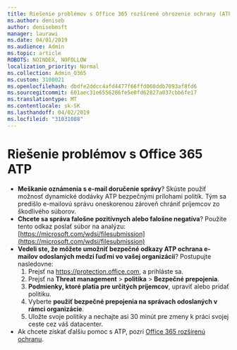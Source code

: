 ```yaml
---
title: Riešenie problémov s Office 365 rozšírené ohrozenie ochrany (ATP)
ms.author: deniseb
author: denisebmsft
manager: laurawi
ms.date: 04/01/2019
ms.audience: Admin
ms.topic: article
ROBOTS: NOINDEX, NOFOLLOW
localization_priority: Normal
ms.collection: Admin_O365
ms.custom: 3100021
ms.openlocfilehash: dbdfe2ddcc4afd4477f66ffd060ddb7093af8fd6
ms.sourcegitcommit: 601aec31e6556286fe5e0fd62827a037cbb6fe17
ms.translationtype: MT
ms.contentlocale: sk-SK
ms.lasthandoff: 04/02/2019
ms.locfileid: "31031088"
---
```

# <a name="troubleshoot-issues-with-office-365-atp"></a>Riešenie problémov s Office 365 ATP

- **Meškanie oznámenia s e-mail doručenie správy**? Skúste použiť možnosť dynamické dodávky ATP bezpečnými prílohami politík. Tým sa predišlo e-mailovú správu oneskorenou zároveň chrániť príjemcov zo škodlivého súborov.
- **Chcete sa správa falošne pozitívnych alebo falošne negatíva**? Použite tento odkaz poslať súbor na analýzu:[https://microsoft.com/wdsi/filesubmission](https://microsoft.com/wdsi/filesubmission)
- **Vedeli ste, že môžete umožniť bezpečné odkazy ATP ochrana e-mailov odoslaných medzi ľuďmi vo vašej organizácii**? Postupujte nasledovne:
    1. Prejsť na https://protection.office.com, a prihláste sa.
    2. Prejsť na **Threat management** > **politika** > **Bezpečné prepojenia**.
    3. **Podmienky, ktoré platia pre určitých príjemcov**, upraviť alebo pridať politiku.
    4. Vyberte **použiť bezpečné prepojenia na správach odoslaných v rámci organizácie**.
    5. Uložte svoje politiky a nechajte asi 30 minút pre zmeny k práci svojej ceste cez váš datacenter.
- Ak chcete získať ďalšiu pomoc s ATP, pozri [Office 365 rozšírenú ochranu](https://docs.microsoft.com/office365/securitycompliance/office-365-atp).